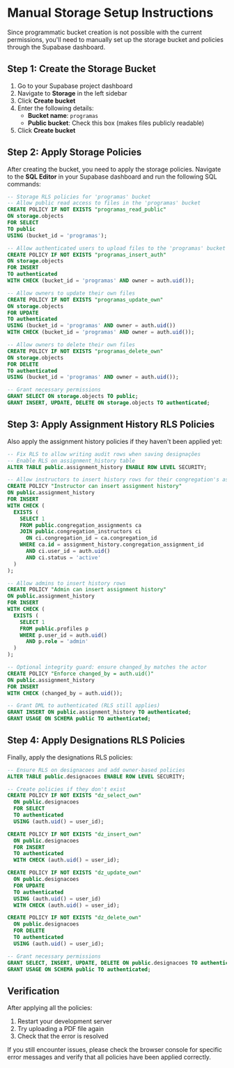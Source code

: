 # Manual Storage Setup Instructions

Since programmatic bucket creation is not possible with the current permissions, you'll need to manually set up the storage bucket and policies through the Supabase dashboard.

## Step 1: Create the Storage Bucket

1. Go to your Supabase project dashboard
2. Navigate to **Storage** in the left sidebar
3. Click **Create bucket**
4. Enter the following details:
   - **Bucket name**: `programas`
   - **Public bucket**: Check this box (makes files publicly readable)
5. Click **Create bucket**

## Step 2: Apply Storage Policies

After creating the bucket, you need to apply the storage policies. Navigate to the **SQL Editor** in your Supabase dashboard and run the following SQL commands:

```sql
-- Storage RLS policies for 'programas' bucket
-- Allow public read access to files in the 'programas' bucket
CREATE POLICY IF NOT EXISTS "programas_read_public"
ON storage.objects
FOR SELECT
TO public
USING (bucket_id = 'programas');

-- Allow authenticated users to upload files to the 'programas' bucket
CREATE POLICY IF NOT EXISTS "programas_insert_auth"
ON storage.objects
FOR INSERT
TO authenticated
WITH CHECK (bucket_id = 'programas' AND owner = auth.uid());

-- Allow owners to update their own files
CREATE POLICY IF NOT EXISTS "programas_update_own"
ON storage.objects
FOR UPDATE
TO authenticated
USING (bucket_id = 'programas' AND owner = auth.uid())
WITH CHECK (bucket_id = 'programas' AND owner = auth.uid());

-- Allow owners to delete their own files
CREATE POLICY IF NOT EXISTS "programas_delete_own"
ON storage.objects
FOR DELETE
TO authenticated
USING (bucket_id = 'programas' AND owner = auth.uid());

-- Grant necessary permissions
GRANT SELECT ON storage.objects TO public;
GRANT INSERT, UPDATE, DELETE ON storage.objects TO authenticated;
```

## Step 3: Apply Assignment History RLS Policies

Also apply the assignment history policies if they haven't been applied yet:

```sql
-- Fix RLS to allow writing audit rows when saving designações
-- Enable RLS on assignment_history table
ALTER TABLE public.assignment_history ENABLE ROW LEVEL SECURITY;

-- Allow instructors to insert history rows for their congregation's assignments
CREATE POLICY "Instructor can insert assignment history"
ON public.assignment_history
FOR INSERT
WITH CHECK (
  EXISTS (
    SELECT 1
    FROM public.congregation_assignments ca
    JOIN public.congregation_instructors ci
      ON ci.congregation_id = ca.congregation_id
    WHERE ca.id = assignment_history.congregation_assignment_id
      AND ci.user_id = auth.uid()
      AND ci.status = 'active'
  )
);

-- Allow admins to insert history rows
CREATE POLICY "Admin can insert assignment history"
ON public.assignment_history
FOR INSERT
WITH CHECK (
  EXISTS (
    SELECT 1
    FROM public.profiles p
    WHERE p.user_id = auth.uid()
      AND p.role = 'admin'
  )
);

-- Optional integrity guard: ensure changed_by matches the actor
CREATE POLICY "Enforce changed_by = auth.uid()"
ON public.assignment_history
FOR INSERT
WITH CHECK (changed_by = auth.uid());

-- Grant DML to authenticated (RLS still applies)
GRANT INSERT ON public.assignment_history TO authenticated;
GRANT USAGE ON SCHEMA public TO authenticated;
```

## Step 4: Apply Designations RLS Policies

Finally, apply the designations RLS policies:

```sql
-- Ensure RLS on designacoes and add owner-based policies
ALTER TABLE public.designacoes ENABLE ROW LEVEL SECURITY;

-- Create policies if they don't exist
CREATE POLICY IF NOT EXISTS "dz_select_own"
  ON public.designacoes
  FOR SELECT
  TO authenticated
  USING (auth.uid() = user_id);

CREATE POLICY IF NOT EXISTS "dz_insert_own"
  ON public.designacoes
  FOR INSERT
  TO authenticated
  WITH CHECK (auth.uid() = user_id);

CREATE POLICY IF NOT EXISTS "dz_update_own"
  ON public.designacoes
  FOR UPDATE
  TO authenticated
  USING (auth.uid() = user_id)
  WITH CHECK (auth.uid() = user_id);

CREATE POLICY IF NOT EXISTS "dz_delete_own"
  ON public.designacoes
  FOR DELETE
  TO authenticated
  USING (auth.uid() = user_id);

-- Grant necessary permissions
GRANT SELECT, INSERT, UPDATE, DELETE ON public.designacoes TO authenticated;
GRANT USAGE ON SCHEMA public TO authenticated;
```

## Verification

After applying all the policies:

1. Restart your development server
2. Try uploading a PDF file again
3. Check that the error is resolved

If you still encounter issues, please check the browser console for specific error messages and verify that all policies have been applied correctly.